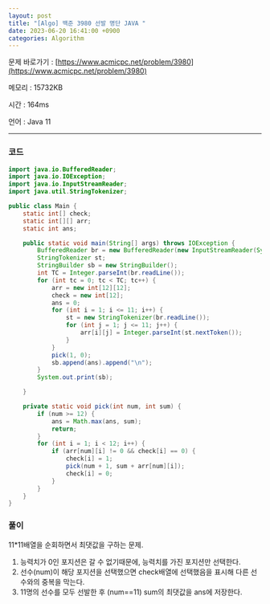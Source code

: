```yaml
---
layout: post
title: "[Algo] 백준 3980 선발 명단 JAVA "
date: 2023-06-20 16:41:00 +0900
categories: Algorithm
---
```


문제 바로가기 : [https://www.acmicpc.net/problem/3980](https://www.acmicpc.net/problem/3980)

메모리 : 15732KB

시간 : 164ms

언어 : Java 11

---

### 코드

```java
import java.io.BufferedReader;
import java.io.IOException;
import java.io.InputStreamReader;
import java.util.StringTokenizer;

public class Main {
    static int[] check;
    static int[][] arr;
    static int ans;

    public static void main(String[] args) throws IOException {
        BufferedReader br = new BufferedReader(new InputStreamReader(System.in));
        StringTokenizer st;
        StringBuilder sb = new StringBuilder();
        int TC = Integer.parseInt(br.readLine());
        for (int tc = 0; tc < TC; tc++) {
            arr = new int[12][12];
            check = new int[12];
            ans = 0;
            for (int i = 1; i <= 11; i++) {
                st = new StringTokenizer(br.readLine());
                for (int j = 1; j <= 11; j++) {
                    arr[i][j] = Integer.parseInt(st.nextToken());
                }
            }
            pick(1, 0);
            sb.append(ans).append("\n");
        }
        System.out.print(sb);

    }

    private static void pick(int num, int sum) {
        if (num >= 12) {
            ans = Math.max(ans, sum);
            return;
        }
        for (int i = 1; i < 12; i++) {
            if (arr[num][i] != 0 && check[i] == 0) {
                check[i] = 1;
                pick(num + 1, sum + arr[num][i]);
                check[i] = 0;
            }
        }
    }
}
```

### 풀이

11\*11배열을 순회하면서 최댓값을 구하는 문제.

1. 능력치가 0인 포지션은 갈 수 없기때문에, 능력치를 가진 포지션만 선택한다.
2. 선수(num)이 해당 포지션을 선택했으면 check배열에 선택했음을 표시해 다른 선수와의 중복을 막는다.
3. 11명의 선수를 모두 선발한 후 (num==11) sum의 최댓값을 ans에 저장한다.
